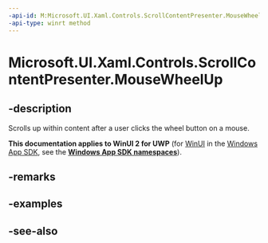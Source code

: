 ```yaml
---
-api-id: M:Microsoft.UI.Xaml.Controls.ScrollContentPresenter.MouseWheelUp
-api-type: winrt method
---
```


<!-- Method syntax
public void MouseWheelUp()
-->

# Microsoft.UI.Xaml.Controls.ScrollContentPresenter.MouseWheelUp

## -description
Scrolls up within content after a user clicks the wheel button on a mouse.

**This documentation applies to WinUI 2 for UWP** (for [WinUI](/windows/apps/winui/winui3/) in the [Windows App SDK](/windows/apps/windows-app-sdk/), see the **[Windows App SDK namespaces](/windows/windows-app-sdk/api/winrt/)**).

## -remarks

## -examples

## -see-also
